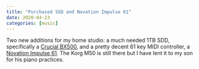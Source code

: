 ```yaml
---
title: "Purchased SSD and Novation Impulse 61"
date: 2020-04-23
categories: [music]
---
```


Two new additions for my home studio: a much needed 1TB SDD, specifically a [Crucial BX500](https://www.crucial.com/products/ssd/bx500-ssd), and a pretty decent 61 key MIDI controller, a [Novation Impulse 61](https://novationmusic.com/es/node/22). The Korg M50 is still there but I have lent it to my son for his piano practices.